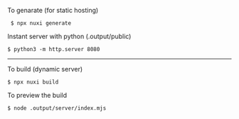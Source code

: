 To genarate (for static hosting)

```
 $ npx nuxi generate
```

Instant server with python (.output/public)

```
$ python3 -m http.server 8080
```

---

To build (dynamic server)

```
$ npx nuxi build
```

To preview the build

```
$ node .output/server/index.mjs
```
